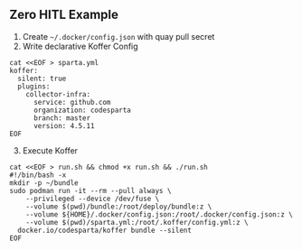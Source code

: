 ## Zero HITL Example
  1. Create `~/.docker/config.json` with quay pull secret
  2. Write declarative Koffer Config
```
cat <<EOF > sparta.yml
koffer:
  silent: true
  plugins:
    collector-infra:
      service: github.com
      organization: codesparta
      branch: master
      version: 4.5.11
EOF
```
  3. Execute Koffer
```
cat <<EOF > run.sh && chmod +x run.sh && ./run.sh
#!/bin/bash -x
mkdir -p ~/bundle
sudo podman run -it --rm --pull always \
    --privileged --device /dev/fuse \
    --volume $(pwd)/bundle:/root/deploy/bundle:z \
    --volume ${HOME}/.docker/config.json:/root/.docker/config.json:z \
    --volume $(pwd)/sparta.yml:/root/.koffer/config.yml:z \
  docker.io/codesparta/koffer bundle --silent
EOF
```
